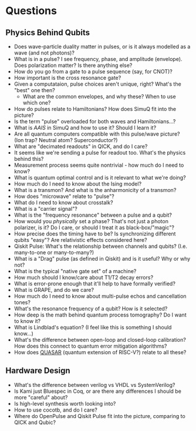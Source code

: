 # Questions

## Physics Behind Qubits

* Does wave-particle duality matter in pulses, or is it always modelled as a wave (and not photons)?
* What is in a pulse? I see frequency, phase, and amplitude (envelope). Does polarization matter? Is there anything else?
* How do you go from a gate to a pulse sequence (say, for CNOT)?
* How important is the cross resonance gate?
* Given a computataion, pulse choices aren't unique, right? What's the "best" one then?
	* What are the common envelopes, and why these? When to use which one?
* How do pulses relate to Hamiltonians? How does SimuQ fit into the picture?
* Is the term "pulse" overloaded for both waves and Hamiltonians...?
* What is *AAIS* in SimuQ and how to use it? Should I learn it?
* Are all quantum computers compatible with this pulse/wave picture? (Ion trap? Neutral atom? Superconductor?)
* What are "decimated readouts" in QICK, and do I care?
* It seems like we're sending a pulse for readout too. What's the physics behind this?
* Measurement process seems quite nontrivial - how much do I need to know?
* What is quantum optimal control and is it relevant to what we're doing?
* How much do I need to know about the Ising model?
* What is a transmon? And what is the anharmonicity of a transmon?
* How does "microwave" relate to "pulse"?
* What do I need to know about crosstalk?
* What is a "carrier signal"?
* What is the "frequency resonance" between a pulse and a qubit?
* How would you *physically* set a phase? That's not just a photon polarizer, is it? Do I care, or should I treat it as black-box/"magic"?
* How precise does the timing have to be? Is synchronizing different qubits "easy"? Are relativistic effects considered here?
* Qiskit Pulse: What's the relationship between channels and qubits? (I.e. many-to-one or many-to-many?)
* What is a "Drag" pulse (as defined in Qiskit) and is it useful? Why or why not?
* What is the typical "native gate set" of a machine?
* How much should I know/care about T1/T2 decay errors?
* What is error-prone enough that it'll help to have formally verified?
* What is GRAPE, and do we care?
* How much do I need to know about multi-pulse echos and cancellation tones?
* What's the resonance frequency of a qubit? How is it selected?
* How deep is the math behind quantum process tomography? Do I want to know it?
* What is Lindblad's equation? (I feel like this is something I should know...)
* What's the difference between open-loop and closed-loop calibration? How does this connect to quantum error mitigation algorithms?
* How does [QUASAR](https://arxiv.org/abs/1909.11719) (quantum extension of RISC-V?) relate to all these?

## Hardware Design

* What's the difference between verilog vs VHDL vs SystemVerilog?
* Is Kami just Bluespec in Coq, or are there any differences I should be more "careful" about?
* Is high-level synthesis worth looking into?
* How to use cocotb, and do I care?
* Where do OpenPulse and Qiskit Pulse fit into the picture, comparing to QICK and Qubic?
